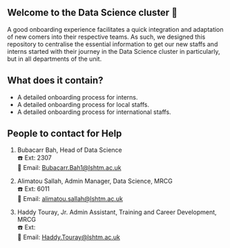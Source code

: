 
## Welcome to the Data Science cluster :hugs:
  
A good onboarding experience facilitates a quick integration and adaptation of new comers into their respective teams. As such, we designed this repository to centralise the essential information to get our new staffs and interns started with their journey in the Data Science cluster in particularly, but in all departments of the unit.

## What does it contain?

- A detailed onboarding process for interns.
- A detailed onboarding process for local staffs.
- A detailed onboarding process for international staffs.

## People to contact for Help

1.  Bubacarr Bah, Head of Data Science\
:phone: Ext: 2307\
:email: Email: Bubacarr.Bah1@lshtm.ac.uk

2.  Alimatou Sallah, Admin Manager, Data Science, MRCG\
:phone: Ext: 6011\
:email: Email: alimatou.sallah@lshtm.ac.uk

3.  Haddy Touray, Jr. Admin Assistant, Training and Career Development,
MRCG\
:phone: Ext:\
:email: Email: Haddy.Touray@lshtm.ac.uk
